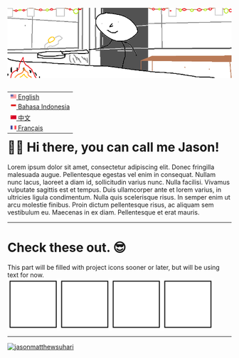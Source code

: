 <img src="images/top-banner.png"></img>

<table align="right">
 <tr><td><a href="README.md"><img src="images/us-flag.png" height="13"> English</a></td></tr>
 <tr><td><a href="alt_readme/README_ID.md"><img src="images/id-flag.png" height="13"> Bahasa Indonesia</a></td></tr>
 <tr><td><a href="alt_readme/README_CN.md"><img src="images/cn-flag.png" height="13"> 中文</a></td></tr>
 <tr><td><a href="alt_readme/README_FR.md"><img src="images/fr-flag.png" height="13"> Français</a></td></tr>
</table>

<h1> 🙋‍♂️ Hi there, you can call me Jason! </h1>
Lorem ipsum dolor sit amet, consectetur adipiscing elit. Donec fringilla malesuada augue. Pellentesque egestas vel enim in consequat. Nullam nunc lacus, laoreet a diam id, sollicitudin varius nunc. Nulla facilisi. Vivamus vulputate sagittis est et tempus. Duis ullamcorper ante et lorem varius, in ultricies ligula condimentum. Nulla quis scelerisque risus. In semper enim ut arcu molestie finibus. Proin dictum pellentesque risus, ac aliquam sem vestibulum eu. Maecenas in ex diam. Pellentesque et erat mauris.

---

<h1> Check these out. 😎 </h1>
This part will be filled with project icons sooner or later, but will be using text for now.

<div style="display:flex">
<img src="images/square.png" alt="img" style="width: 23%; aspect-ratio: 1/1;">
<img src="images/square.png" alt="img" style="width: 23%; aspect-ratio: 1/1;">
<img src="images/square.png" alt="img" style="width: 23%; aspect-ratio: 1/1;">
<img src="images/square.png" alt="img" style="width: 23%; aspect-ratio: 1/1;">
</div>

---

<p align="left"> <a href="https://github.com/ryo-ma/github-profile-trophy"><img src="https://github-profile-trophy.vercel.app/?username=jasonmatthewsuhari" alt="jasonmatthewsuhari" /></a> </p>
